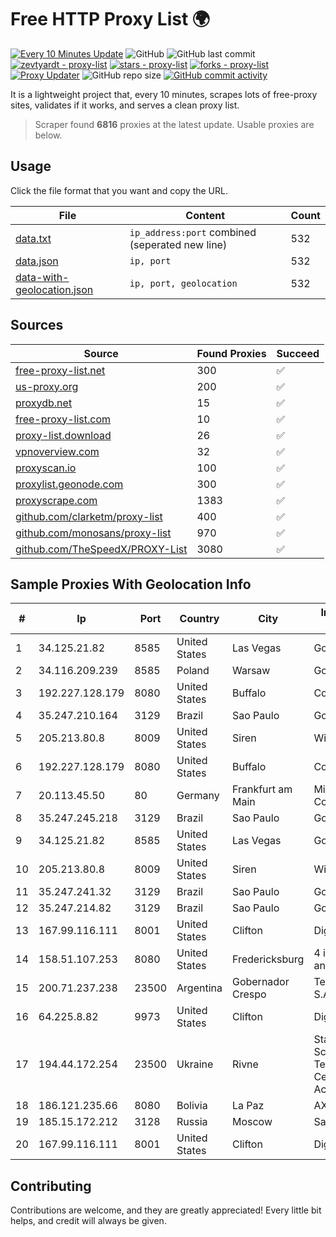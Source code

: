 
# Free HTTP Proxy List 🌍

[![Every 10 Minutes Update](https://github.com/mertguvencli/http-proxy-list/actions/workflows/main.yml/badge.svg?branch=main)](https://github.com/mertguvencli/http-proxy-list/actions/workflows/main.yml)
![GitHub](https://img.shields.io/github/license/mertguvencli/http-proxy-list)
![GitHub last commit](https://img.shields.io/github/last-commit/mertguvencli/http-proxy-list)
[![zevtyardt - proxy-list](https://img.shields.io/static/v1?label=zevtyardt&message=proxy-list&color=blue&logo=github)](https://github.com/zevtyardt/proxy-list "Go to GitHub repo")
[![stars - proxy-list](https://img.shields.io/github/stars/zevtyardt/proxy-list?style=social)](https://github.com/zevtyardt/proxy-list)
[![forks - proxy-list](https://img.shields.io/github/forks/zevtyardt/proxy-list?style=social)](https://github.com/zevtyardt/proxy-list)
[![Proxy Updater](https://github.com/zevtyardt/proxy-list/workflows/Proxy%20Updater/badge.svg)](https://github.com/zevtyardt/proxy-list/actions?query=workflow:"Proxy+Updater")
![GitHub repo size](https://img.shields.io/github/repo-size/zevtyardt/proxy-list)
[![GitHub commit activity](https://img.shields.io/github/commit-activity/m/zevtyardt/proxy-list?logo=commits)](https://github.com/zevtyardt/proxy-list/commits/main)

It is a lightweight project that, every 10 minutes, scrapes lots of free-proxy sites, validates if it works, and serves a clean proxy list.

> Scraper found **6816** proxies at the latest update. Usable proxies are below.

## Usage

Click the file format that you want and copy the URL.

|File|Content|Count|
|----|-------|-----|
|[data.txt](https://raw.githubusercontent.com/mertguvencli/http-proxy-list/main/proxy-list/data.txt)|`ip_address:port` combined (seperated new line)|532|
|[data.json](https://raw.githubusercontent.com/mertguvencli/http-proxy-list/main/proxy-list/data.json)|`ip, port`|532|
|[data-with-geolocation.json](https://raw.githubusercontent.com/mertguvencli/http-proxy-list/main/proxy-list/data-with-geolocation.json)|`ip, port, geolocation`|532|

## Sources

|Source|Found Proxies|Succeed|
|------|-------------|-------|
|[free-proxy-list.net](https://free-proxy-list.net)|300|✅|
|[us-proxy.org](https://www.us-proxy.org)|200|✅|
|[proxydb.net](http://proxydb.net)|15|✅|
|[free-proxy-list.com](https://free-proxy-list.com/?page=&port=&type%5B%5D=http&type%5B%5D=https&up_time=0&search=Search)|10|✅|
|[proxy-list.download](https://www.proxy-list.download/HTTP)|26|✅|
|[vpnoverview.com](https://vpnoverview.com/privacy/anonymous-browsing/free-proxy-servers)|32|✅|
|[proxyscan.io](https://www.proxyscan.io)|100|✅|
|[proxylist.geonode.com](https://proxylist.geonode.com/api/proxy-list?limit=300&page=1&sort_by=lastChecked&sort_type=desc&protocols=http,https)|300|✅|
|[proxyscrape.com](https://api.proxyscrape.com/v2/?request=displayproxies&protocol=http&timeout=10000&country=all&ssl=all&anonymity=all)|1383|✅|
|[github.com/clarketm/proxy-list](https://raw.githubusercontent.com/clarketm/proxy-list/master/proxy-list-raw.txt)|400|✅|
|[github.com/monosans/proxy-list](https://raw.githubusercontent.com/monosans/proxy-list/main/proxies/http.txt)|970|✅|
|[github.com/TheSpeedX/PROXY-List](https://raw.githubusercontent.com/TheSpeedX/PROXY-List/master/http.txt)|3080|✅|


## Sample Proxies With Geolocation Info

|#|Ip|Port|Country|City|Internet Service Provider|
|-|--|----|-------|----|-------------------------|
|1|34.125.21.82|8585|United States|Las Vegas|Google LLC|
|2|34.116.209.239|8585|Poland|Warsaw|Google LLC|
|3|192.227.128.179|8080|United States|Buffalo|ColoCrossing|
|4|35.247.210.164|3129|Brazil|Sao Paulo|Google LLC|
|5|205.213.80.8|8009|United States|Siren|WiscNet|
|6|192.227.128.179|8080|United States|Buffalo|ColoCrossing|
|7|20.113.45.50|80|Germany|Frankfurt am Main|Microsoft Corporation|
|8|35.247.245.218|3129|Brazil|Sao Paulo|Google LLC|
|9|34.125.21.82|8585|United States|Las Vegas|Google LLC|
|10|205.213.80.8|8009|United States|Siren|WiscNet|
|11|35.247.241.32|3129|Brazil|Sao Paulo|Google LLC|
|12|35.247.214.82|3129|Brazil|Sao Paulo|Google LLC|
|13|167.99.116.111|8001|United States|Clifton|DigitalOcean, LLC|
|14|158.51.107.253|8080|United States|Fredericksburg|4 ip Technology and Media, LLC|
|15|200.71.237.238|23500|Argentina|Gobernador Crespo|Telecom Argentina S.A.|
|16|64.225.8.82|9973|United States|Clifton|DigitalOcean, LLC|
|17|194.44.172.254|23500|Ukraine|Rivne|State Enterprise Scientific and Telecommunication Centre "Ukrainian Academic an|
|18|186.121.235.66|8080|Bolivia|La Paz|AXS Bolivia S. A.|
|19|185.15.172.212|3128|Russia|Moscow|SafeData LLC|
|20|167.99.116.111|8001|United States|Clifton|DigitalOcean, LLC|



## Contributing

Contributions are welcome, and they are greatly appreciated! Every
little bit helps, and credit will always be given.

